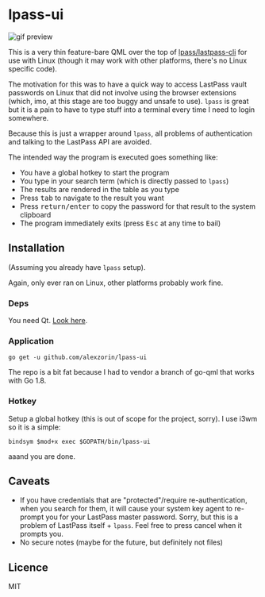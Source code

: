 # lpass-ui

![gif preview](http://i.imgur.com/YkMK8Fz.gif)

This is a very thin feature-bare QML over the top of [lpass/lastpass-cli](https://github.com/lastpass/lastpass-cli/) for use with Linux (though it may work with other platforms, there's no Linux specific code).

The motivation for this was to have a quick way to access LastPass vault passwords on Linux that did not involve using the browser extensions (which, imo, at this stage are too buggy and unsafe to use). `lpass` is great but it is a pain to have to type stuff into a terminal every time I need to login somewhere.

Because this is just a wrapper around `lpass`, all problems of authentication and talking to the LastPass API are avoided.

The intended way the program is executed goes something like:

- You have a global hotkey to start the program
- You type in your search term (which is directly passed to `lpass`)
- The results are rendered in the table as you type 
- Press <kbd>tab</kbd> to navigate to the result you want
- Press <kbd>return/enter</kbd> to copy the password for that result to the system clipboard
- The program immediately exits (press <kbd>Esc</kbd> at any time to bail)

## Installation
(Assuming you already have `lpass` setup).

Again, only ever ran on Linux, other platforms probably work fine.

### Deps
You need Qt. [Look here](https://github.com/go-qml/qml#requirements-on-ubuntu).

### Application

```
go get -u github.com/alexzorin/lpass-ui
```

The repo is a bit fat because I had to vendor a branch of go-qml that works with Go 1.8.

### Hotkey
Setup a global hotkey (this is out of scope for the project, sorry). I use i3wm so it is a simple:

```
bindsym $mod+x exec $GOPATH/bin/lpass-ui
```

aaand you are done.

## Caveats
- If you have credentials that are "protected"/require re-authentication, when you search for them, it will cause your system key agent to re-prompt you for your LastPass master password. Sorry, but this is a problem of LastPass itself + `lpass`. Feel free to press cancel when it prompts you.
- No secure notes (maybe for the future, but definitely not files)

## Licence
MIT
